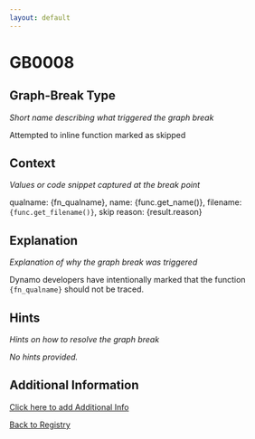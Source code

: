 ```yaml
---
layout: default
---
```

# GB0008

## Graph-Break Type
*Short name describing what triggered the graph break*

Attempted to inline function marked as skipped

## Context
*Values or code snippet captured at the break point*

qualname: {fn_qualname}, name: {func.get_name()}, filename: `{func.get_filename()}`, skip reason: {result.reason}

## Explanation
*Explanation of why the graph break was triggered*

Dynamo developers have intentionally marked that the function `{fn_qualname}` should not be traced.

## Hints
*Hints on how to resolve the graph break*

*No hints provided.*


## Additional Information

<!-- ADDITIONAL INFORMATION START - Add custom information below this line -->

<!-- ADDITIONAL INFORMATION END -->


[Click here to add Additional Info](https://github.com/pytorch-labs/compile-graph-break-site/edit/main/docs/gb/gb0008.md)

[Back to Registry](../index.html)
